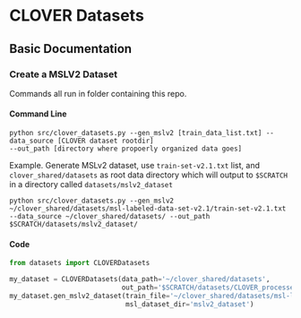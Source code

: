 # CLOVER Datasets
## Basic Documentation
### Create a MSLV2 Dataset
Commands all run in folder containing this repo.

#### Command Line
```shell
python src/clover_datasets.py --gen_mslv2 [train_data_list.txt] --data_source [CLOVER dataset rootdir]
--out_path [directory where propoerly organized data goes]
```
Example. Generate MSLv2 dataset, use `train-set-v2.1.txt` list, and `clover_shared/datasets` as root data directory
which will output to `$SCRATCH` in a directory called `datasets/mslv2_dataset`
```shell
python src/clover_datasets.py --gen_mslv2 ~/clover_shared/datasets/msl-labeled-data-set-v2.1/train-set-v2.1.txt --data_source ~/clover_shared/datasets/ --out_path $SCRATCH/datasets/mslv2_dataset/
```
#### Code
```python
from datasets import CLOVERDatasets

my_dataset = CLOVERDatasets(data_path='~/clover_shared/datasets', 
                            out_path='$SCRATCH/datasets/CLOVER_processed/')
my_dataset.gen_mslv2_dataset(train_file='~/clover_shared/datasets/msl-labeled-data-set-v2.1/train-set-v2.1.txt',
                             msl_dataset_dir='mslv2_dataset')
```
